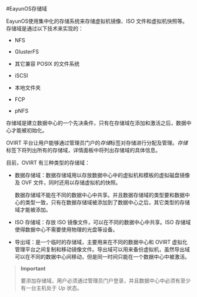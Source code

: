 #EayunOS存储域

EayunOS使用集中化的存储系统来存储虚拟机镜像、ISO
文件和虚拟机快照等。存储域是通过以下技术来实现的：

-   NFS

-   GlusterFS

-   其它兼容 POSIX 的文件系统

-   iSCSI

-   本地文件夹

-   FCP

-   pNFS

存储域是建立数据中心的一个先决条件，只有在存储域在添加和激活之后，数据中心才能被初始化。

OVIRT
平台让用户能够通过管理员门户的*存储*标签对存储进行分配及管理。*存储*标签下将列出所有的存储域，详情面板中将列出存储域的具体信息。

目前，OVIRT 有三种类型的存储域：

-   数据存储域：数据存储域用以存放数据中心中的虚拟机和模板的虚拟磁盘镜像及
    OVF 文件，同时还用以存储虚拟机的快照。

    数据存储域不能在不同的数据中心中共享。并且数据存储域的类型要和数据中心的类型一致，只有在数据存储域被添加到了数据中心之后，其它类型的存储域才能被添加。

-   ISO 存储域：存放 ISO 镜像文件，可以在不同的数据中心中共享。ISO
    存储域使得数据中心不需要使用物理的光盘等设备。

-   导出域：是一个临时的存储域，主要用来在不同的数据中心和 OVIRT
    虚拟化管理平台之间复制和移动镜像文件。导出域可以用来备份虚拟机，虽然导出域可以在不同的数据中心间移动，但是同一时间只能在一个数据中心中被激活。

> **Important**
>
> 要添加存储域，用户必须通过管理员门户登录，并且数据中心中必须有至少有一台主机处于
> *Up* 状态。

